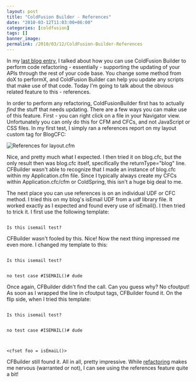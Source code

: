 ```yaml
---
layout: post
title: "ColdFusion Builder - References"
date: "2010-03-12T11:03:00+06:00"
categories: [coldfusion]
tags: []
banner_image: 
permalink: /2010/03/12/ColdFusion-Builder-References
---
```


In my <a href="http://www.raymondcamden.com/index.cfm/2010/3/10/ColdFusion-Builder--Refactoring">last blog entry</a>, I talked about how you can use ColdFusion Builder to perform code refactoring - essentially - supporting the updating of your APIs through the rest of your code base. You change some method from doX to performX, and ColdFusion Builder can help you update any scripts that make use of that code. Today I'm going to talk about the obvious related feature to this - references. 
<p/>
In order to perform any refactoring, ColdFusionBuilder first has to actually <i>find</i> the stuff that needs updating. There are a few ways you can make use of this feature. First - you can right click on a file in your Navigator view. Unfortunately you can only do this for CFM and CFCs, and not JavaScript or CSS files. In my first test, I simply ran a references report on my layout custom tag for BlogCFC:
<p/>
<img src="https://static.raymondcamden.com/images/cfjedi/Screen shot 2010-03-12 at 10.27.26 AM.png" title="References for layout.cfm" />
<p/>
Nice, and pretty much what I expected. I then tried it on blog.cfc, but the only result then was blog.cfc itself, specifically the returnType="blog" line. CFBuilder wasn't able to recognize that I made an instance of blog.cfc within my Application.cfm file. Since I typically always create my CFCs within Application.cfc/cfm or ColdSpring, this isn't a huge big deal to me.
<p/>
The next place you can use references is on an individual UDF or CFC method. I tried this on my blog's isEmail UDF from a udf library file. It worked exactly as I expected and found every use of isEmail(). I then tried to trick it. I first use the following template:
<p/>
<code>
Is this isemail test?
</code>
<p/>
CFBuilder wasn't fooled by this. Nice! Now the next thing impressed me even more. I changed my template to this:
<p/>
<code>
Is this isemail test?

no test case #ISEMAIL()# dude
</code>
<p/>
Once again, CFBuilder didn't find the call. Can you guess why? No cfoutput! As soon as I wrapped the line in cfoutput tags, CFBuilder found it. On the flip side, when I tried this template:
<p/>
<code>
Is this isemail test?

no test case #ISEMAIL()# dude

&lt;cfset foo = isEmaiL()&gt;
</code>
<p/>
CFBuilder still found it. All in all, pretty impressive. While <a href="http://www.coldfusionjedi.com/index.cfm/2010/3/10/ColdFusion-Builder--Refactoring">refactoring</a> makes me nervous (warranted or not), I can see using the references feature quite a bit!